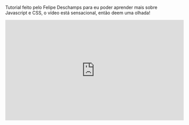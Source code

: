 
Tutorial feito pelo Felipe Deschamps para eu poder aprender mais sobre Javascript e CSS, o vídeo está sensacional, então deem uma olhada!
<iframe width="560" height="315" src="https://www.youtube.com/embed/fxm8cadCqbs" frameborder="0" allow="accelerometer; autoplay; encrypted-media; gyroscope; picture-in-picture" allowfullscreen></iframe>